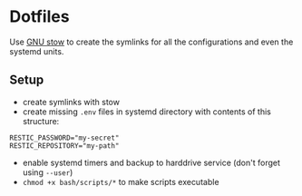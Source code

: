 # Dotfiles

Use [GNU stow](https://www.gnu.org/software/stow/) to create the symlinks for
all the configurations and even the systemd units.

## Setup

- create symlinks with stow
- create missing `.env` files in systemd directory with contents of this
  structure:
```
RESTIC_PASSWORD="my-secret"
RESTIC_REPOSITORY="my-path"
```
- enable systemd timers and backup to harddrive service (don't forget using
  `--user`)
- `chmod +x bash/scripts/*` to make scripts executable

